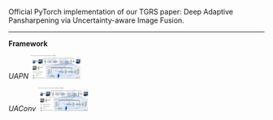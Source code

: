 Official PyTorch implementation of our TGRS paper: Deep Adaptive Pansharpening via Uncertainty-aware Image Fusion.

-------------------------------------------------
**Framework**

*UAPN*
<img src="https://github.com/keviner1/imgs/blob/main/UAPN.png?raw=true" width="100px">

*UAConv*
<img src="https://github.com/keviner1/imgs/blob/main/UAPN.png?raw=true" width="100px">
